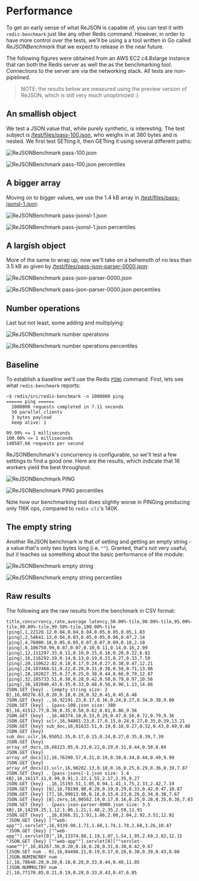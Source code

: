 # Performance

To get an early sense of what ReJSON is capable of, you can test it with `redis-benchmark` just like
any other Redis command. However, in order to have more control over the tests, we'll be using a 
a tool written in Go called _ReJSONBenchmark_ that we expect to release in the near future.

The following figures were obtained from an AWS EC2 c4.8xlarge instance that ran both the Redis
server as well the as the benchmarking tool. Connections to the server are via the networking stack.
All tests are non-pipelined.

> NOTE: the results below are measured using the preview version of ReJSON, which is still very much
unoptimized :)

## An smallish object

We test a JSON value that, while purely synthetic, is interesting. The test subject is
[/test/files/pass-100.json](https://github.com/RedisLabsModules/rejson/blob/master/test/files/pass-100.json),
who weighs in at 380 bytes and is nested. We first test SETting it, then GETting it using several
different paths:

![ReJSONBenchmark pass-100.json](images/bench_pass_100.png)

![ReJSONBenchmark pass-100.json percentiles](images/bench_pass_100_p.png)

## A bigger array

Moving on to bigger values, we use the 1.4 kB array in
[/test/files/pass-jsonsl-1.json](https://github.com/RedisLabsModules/rejson/blob/master/test/files/pass-jsonsl-1.json):

![ReJSONBenchmark pass-jsonsl-1.json](images/bench_pass_jsonsl_1.png)

![ReJSONBenchmark pass-jsonsl-1.json percentiles](images/bench_pass_jsonsl_1_p.png)

## A largish object

More of the same to wrap up, now we'll take on a behemoth of no less than 3.5 kB as given by
[/test/files/pass-json-parser-0000.json](https://github.com/RedisLabsModules/rejson/blob/master/test/files/pass-json-parser-0000.json):

![ReJSONBenchmark pass-json-parser-0000.json](images/bench_pass_json_parser_0000.png)

![ReJSONBenchmark pass-json-parser-0000.json percentiles](images/bench_pass_json_parser_0000_p.png)

## Number operations

Last but not least, some adding and multiplying:

![ReJSONBenchmark number operations](images/bench_numbers.png)

![ReJSONBenchmark number operations percentiles](images/bench_numbers_p.png)

## Baseline

To establish a baseline we'll use the Redis [`PING`](https://redis.io/commands/ping) command.
First, lets see what `redis-benchmark` reports:

```
~$ redis/src/redis-benchmark -n 1000000 ping
====== ping ======
  1000000 requests completed in 7.11 seconds
  50 parallel clients
  3 bytes payload
  keep alive: 1

99.99% <= 1 milliseconds
100.00% <= 1 milliseconds
140587.66 requests per second
```

ReJSONBenchmark's concurrency is configurable, so we'll test a few settings to find a good one. Here
are the results, which indicate that 16 workers yield the best throughput:

![ReJSONBenchmark PING](images/bench_ping.png)

![ReJSONBenchmark PING percentiles](images/bench_ping_p.png)

Note how our benchmarking tool does slightly worse in PINGing producing only 116K ops, compared to
`redis-cli`'s 140K.

## The empty string

Another ReJSON benchmark is that of setting and getting an empty string - a value that's only two
bytes long (i.e. `""`). Granted, that's not very useful, but it teaches us something about the basic
performance of the module:

![ReJSONBenchmark empty string](images/bench_empty_string.png)

![ReJSONBenchmark empty string percentiles](images/bench_empty_string_p.png)

## Raw results

The following are the raw results from the benchmark in CSV format:

```
title,concurrency,rate,average latency,50.00%-tile,90.00%-tile,95.00%-tile,99.00%-tile,99.50%-tile,100.00%-tile
[ping],1,22128.12,0.04,0.04,0.04,0.05,0.05,0.05,1.83
[ping],2,54641.13,0.04,0.03,0.05,0.05,0.06,0.07,2.14
[ping],4,76000.18,0.05,0.05,0.07,0.07,0.09,0.10,2.10
[ping],8,106750.99,0.07,0.07,0.10,0.11,0.14,0.16,2.99
[ping],12,111297.33,0.11,0.10,0.15,0.16,0.20,0.22,6.81
[ping],16,116292.19,0.14,0.13,0.19,0.21,0.27,0.33,7.50
[ping],20,110622.82,0.18,0.17,0.24,0.27,0.38,0.47,12.21
[ping],24,107468.51,0.22,0.20,0.31,0.38,0.58,0.71,13.86
[ping],28,102827.35,0.27,0.25,0.38,0.44,0.66,0.79,12.87
[ping],32,105733.51,0.30,0.28,0.42,0.50,0.79,0.97,10.56
[ping],36,102046.43,0.35,0.33,0.48,0.56,0.90,1.13,14.66
JSON.SET {key} . {empty string size: 2 B},16,80276.63,0.20,0.18,0.28,0.32,0.41,0.45,6.48
JSON.GET {key} .,16,92191.23,0.17,0.16,0.24,0.27,0.34,0.38,9.80
JSON.SET {key} . {pass-100.json size: 380 B},16,41512.77,0.38,0.35,0.50,0.62,0.81,0.86,9.56
JSON.GET {key} .,16,48374.10,0.33,0.29,0.47,0.56,0.72,0.79,9.36
JSON.GET {key} sclr,16,94801.23,0.17,0.15,0.24,0.27,0.35,0.39,13.21
JSON.GET {key} sub_doc,16,81633.51,0.19,0.18,0.27,0.32,0.43,0.49,9.88
JSON.GET {key} sub_doc.sclr,16,95052.35,0.17,0.15,0.24,0.27,0.35,0.39,7.39
JSON.GET {key} array_of_docs,16,68223.05,0.23,0.22,0.29,0.31,0.44,0.50,8.84
JSON.GET {key} array_of_docs[1],16,76390.57,0.21,0.19,0.30,0.34,0.44,0.49,9.99
JSON.GET {key} array_of_docs[1].sclr,16,90202.13,0.18,0.16,0.25,0.29,0.36,0.39,7.87
JSON.SET {key} . {pass-jsonsl-1.json size: 1.4 kB},16,16117.11,0.99,0.91,1.22,1.55,2.17,2.35,9.27
JSON.GET {key} .,16,15193.51,1.05,0.94,1.41,1.75,2.33,2.42,7.19
JSON.GET {key} [0],16,78198.90,0.20,0.19,0.29,0.33,0.42,0.47,10.87
JSON.GET {key} [7],16,99013.98,0.16,0.15,0.23,0.26,0.34,0.38,7.67
JSON.GET {key} [8].zero,16,90562.19,0.17,0.16,0.25,0.28,0.35,0.38,7.03
JSON.SET {key} . {pass-json-parser-0000.json size: 3.5 kB},16,14239.25,1.12,1.06,1.21,1.48,2.35,2.59,11.91
JSON.GET {key} .,16,8366.31,1.91,1.86,2.00,2.04,2.92,3.51,12.92
"JSON.GET {key} [""web-app""].servlet",16,9339.90,1.71,1.68,1.74,1.78,2.68,3.26,10.47
"JSON.GET {key} [""web-app""].servlet[0]",16,13374.88,1.19,1.07,1.54,1.95,2.69,2.82,12.15
"JSON.GET {key} [""web-app""].servlet[0][""servlet-name""]",16,81267.36,0.20,0.18,0.28,0.31,0.38,0.42,9.67
[JSON.SET num . 0],16,84498.21,0.19,0.17,0.26,0.30,0.39,0.43,8.08
[JSON.NUMINCRBY num . 1],16,78640.20,0.20,0.18,0.28,0.33,0.44,0.48,11.05
[JSON.NUMMULTBY num . 2],16,77170.85,0.21,0.19,0.28,0.33,0.43,0.47,6.85
```